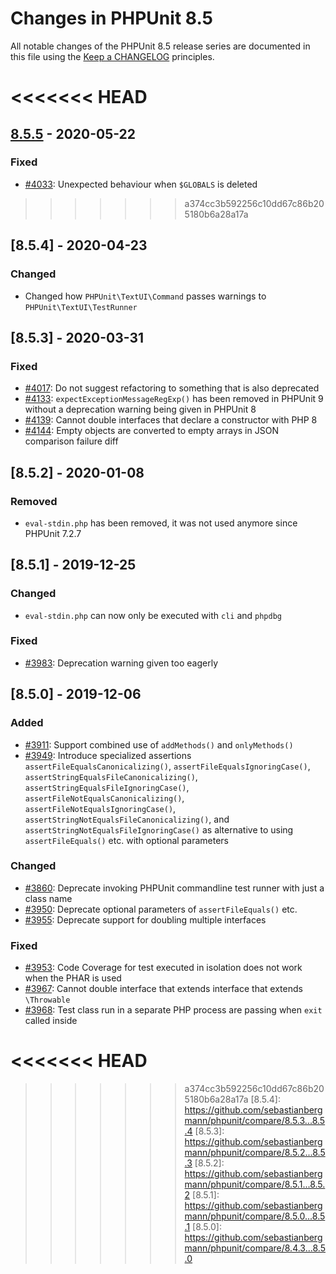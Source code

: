 # Changes in PHPUnit 8.5

All notable changes of the PHPUnit 8.5 release series are documented in this file using the [Keep a CHANGELOG](https://keepachangelog.com/) principles.

<<<<<<< HEAD
=======
## [8.5.5] - 2020-05-22

### Fixed

* [#4033](https://github.com/sebastianbergmann/phpunit/issues/4033): Unexpected behaviour when `$GLOBALS` is deleted

>>>>>>> a374cc3b592256c10dd67c86b205180b6a28a17a
## [8.5.4] - 2020-04-23

### Changed

* Changed how `PHPUnit\TextUI\Command` passes warnings to `PHPUnit\TextUI\TestRunner`

## [8.5.3] - 2020-03-31

### Fixed

* [#4017](https://github.com/sebastianbergmann/phpunit/issues/4017): Do not suggest refactoring to something that is also deprecated
* [#4133](https://github.com/sebastianbergmann/phpunit/issues/4133): `expectExceptionMessageRegExp()` has been removed in PHPUnit 9 without a deprecation warning being given in PHPUnit 8
* [#4139](https://github.com/sebastianbergmann/phpunit/issues/4139): Cannot double interfaces that declare a constructor with PHP 8
* [#4144](https://github.com/sebastianbergmann/phpunit/issues/4144): Empty objects are converted to empty arrays in JSON comparison failure diff

## [8.5.2] - 2020-01-08

### Removed

* `eval-stdin.php` has been removed, it was not used anymore since PHPUnit 7.2.7

## [8.5.1] - 2019-12-25

### Changed

* `eval-stdin.php` can now only be executed with `cli` and `phpdbg`

### Fixed

* [#3983](https://github.com/sebastianbergmann/phpunit/issues/3983): Deprecation warning given too eagerly

## [8.5.0] - 2019-12-06

### Added

* [#3911](https://github.com/sebastianbergmann/phpunit/issues/3911): Support combined use of `addMethods()` and `onlyMethods()`
* [#3949](https://github.com/sebastianbergmann/phpunit/issues/3949): Introduce specialized assertions `assertFileEqualsCanonicalizing()`, `assertFileEqualsIgnoringCase()`, `assertStringEqualsFileCanonicalizing()`, `assertStringEqualsFileIgnoringCase()`, `assertFileNotEqualsCanonicalizing()`, `assertFileNotEqualsIgnoringCase()`, `assertStringNotEqualsFileCanonicalizing()`, and `assertStringNotEqualsFileIgnoringCase()` as alternative to using `assertFileEquals()` etc. with optional parameters

### Changed

* [#3860](https://github.com/sebastianbergmann/phpunit/pull/3860): Deprecate invoking PHPUnit commandline test runner with just a class name
* [#3950](https://github.com/sebastianbergmann/phpunit/issues/3950): Deprecate optional parameters of `assertFileEquals()` etc.
* [#3955](https://github.com/sebastianbergmann/phpunit/issues/3955): Deprecate support for doubling multiple interfaces

### Fixed

* [#3953](https://github.com/sebastianbergmann/phpunit/issues/3953): Code Coverage for test executed in isolation does not work when the PHAR is used
* [#3967](https://github.com/sebastianbergmann/phpunit/issues/3967): Cannot double interface that extends interface that extends `\Throwable`
* [#3968](https://github.com/sebastianbergmann/phpunit/pull/3968): Test class run in a separate PHP process are passing when `exit` called inside

<<<<<<< HEAD
=======
[8.5.5]: https://github.com/sebastianbergmann/phpunit/compare/8.5.4...8.5.5
>>>>>>> a374cc3b592256c10dd67c86b205180b6a28a17a
[8.5.4]: https://github.com/sebastianbergmann/phpunit/compare/8.5.3...8.5.4
[8.5.3]: https://github.com/sebastianbergmann/phpunit/compare/8.5.2...8.5.3
[8.5.2]: https://github.com/sebastianbergmann/phpunit/compare/8.5.1...8.5.2
[8.5.1]: https://github.com/sebastianbergmann/phpunit/compare/8.5.0...8.5.1
[8.5.0]: https://github.com/sebastianbergmann/phpunit/compare/8.4.3...8.5.0

